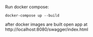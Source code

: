 Run docker compose:
```console
docker-compose up --build
```

after docker images are built open app at http://localhost:8080/swagger/index.html